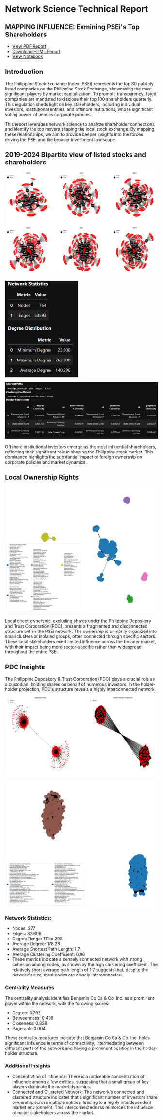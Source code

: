 # Network Science Technical Report

## MAPPING INFLUENCE: Exmining PSEi's Top Shareholders

- [View PDF Report](paper.pdf)
- [Download HTML Report](Tech_Report.html)
- [View Notebook](Tech_Report.ipynb)

## Introduction
The Philippine Stock Exchange Index (PSEi) represents the top 30 publicly listed companies on the Philippine Stock Exchange, showcasing the most significant players by market capitalization. To promote transparency, listed companies are mandated to disclose their top 100 shareholders quarterly. This regulation sheds light on key stakeholders, including individual investors, institutional entities, and offshore institutions, whose significant voting power influences corporate policies.

This report leverages network science to analyze shareholder connections and identify the top movers shaping the local stock exchange. By mapping these relationships, we aim to provide deeper insights into the forces driving the PSEi and the broader investment landscape.

## 2019-2024 Bipartite view of listed stocks and shareholders

![](images/2019_2024_BPV.png)

![](images/2019_2024_metrics1.png)

![](images/2019_2024_metrics2.png)

Offshore institutional investors emerge as the most influential shareholders, reflecting their significant role in shaping the Philippine stock market. This dominance highlights the substantial impact of foreign ownership on corporate policies and market dynamics.

## Local Ownership Rights

![](images/local_ownership_rights.png)

Local direct ownership, excluding shares under the Philippine Depository and Trust Corporation (PDC), presents a fragmented and disconnected structure within the PSEi network. The ownership is primarily organized into small clusters or isolated groups, often connected through specific sectors. These local stakeholders exert limited influence across the broader market, with their impact being more sector-specific rather than widespread throughout the entire PSEi.

## PDC Insights

The Philippine Depository & Trust Corporation (PDC) plays a crucial role as a custodian, holding shares on behalf of numerous investors. In the holder-holder projection, PDC's structure reveals a highly interconnected network.

![](images/PDC_2.png)

![](images/PDC.png)

### Network Statistics:

- Nodes: 377
- Edges: 33,606
- Degree Range: 111 to 298
- Average Degree: 178.28
- Average Shortest Path Length: 1.7
- Average Clustering Coefficient: 0.96
- These metrics indicate a densely connected network with strong cohesion among nodes, as shown by the high clustering coefficient. The relatively short average path length of 1.7 suggests that, despite the network's size, most nodes are closely interconnected.

### Centrality Measures

The centrality analysis identifies Benjamin Co Ca & Co. Inc. as a prominent player within the network, with the following scores:

- Degree: 0.792
- Betweenness: 0.499
- Closeness: 0.828
- Pagerank: 0.004

These centrality measures indicate that Benjamin Co Ca & Co. Inc. holds significant influence in terms of connectivity, intermediating between different parts of the network and having a prominent position in the holder-holder structure.

### Additional Insights

- Concentration of Influence: There is a noticeable concentration of influence among a few entities, suggesting that a small group of key players dominate the market dynamics.
- Connected and Clustered Network: The network's connected and clustered structure indicates that a significant number of investors share ownership across multiple entities, leading to a highly interdependent market environment. This interconnectedness reinforces the influence of major stakeholders across the market.